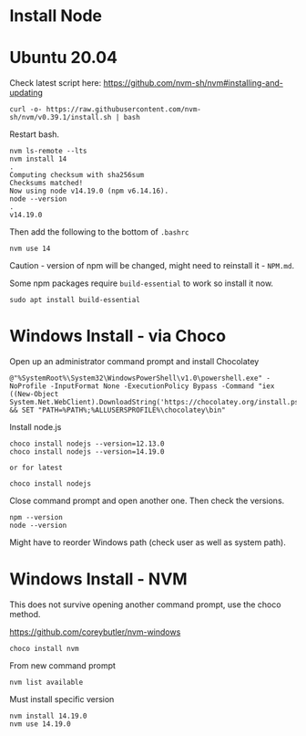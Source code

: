# Install Node

# Ubuntu 20.04

Check latest script here: https://github.com/nvm-sh/nvm#installing-and-updating

```
curl -o- https://raw.githubusercontent.com/nvm-sh/nvm/v0.39.1/install.sh | bash
```

Restart bash.

```
nvm ls-remote --lts
nvm install 14
.
Computing checksum with sha256sum
Checksums matched!
Now using node v14.19.0 (npm v6.14.16).
node --version
.
v14.19.0
```

Then add the following to the bottom of `.bashrc`

```
nvm use 14
```

Caution - version of npm will be changed, might need to reinstall it - `NPM.md`.

Some npm packages require `build-essential` to work so install it now.

```
sudo apt install build-essential
```

# Windows Install - via Choco

Open up an administrator command prompt and install Chocolatey

```batch
@"%SystemRoot%\System32\WindowsPowerShell\v1.0\powershell.exe" -NoProfile -InputFormat None -ExecutionPolicy Bypass -Command "iex ((New-Object System.Net.WebClient).DownloadString('https://chocolatey.org/install.ps1'))" && SET "PATH=%PATH%;%ALLUSERSPROFILE%\chocolatey\bin"
```

Install node.js

```
choco install nodejs --version=12.13.0
choco install nodejs --version=14.19.0

or for latest

choco install nodejs
```

Close command prompt and open another one. Then check the versions.

```
npm --version
node --version
```

Might have to reorder Windows path (check user as well as system path).

# Windows Install - NVM

This does not survive opening another command prompt, use the choco method.

https://github.com/coreybutler/nvm-windows

```
choco install nvm
```

From new command prompt

```
nvm list available
```

Must install specific version

```
nvm install 14.19.0
nvm use 14.19.0
```
